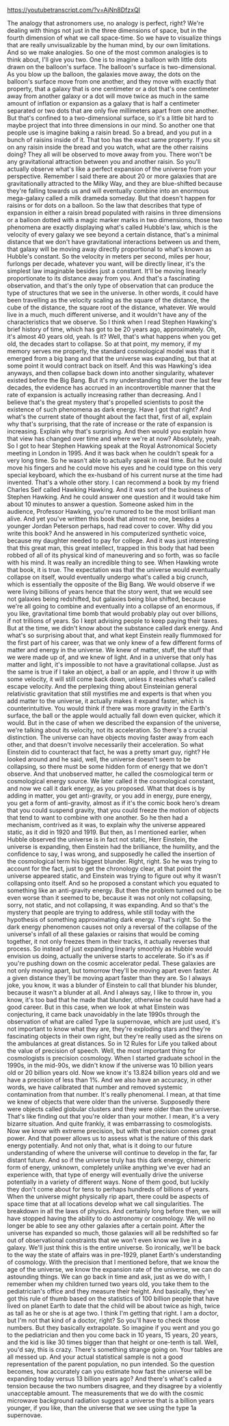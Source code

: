 https://youtubetranscript.com/?v=AjNn8DfzxQI

 The analogy that astronomers use, no analogy is perfect, right? We're dealing with things not just in the three dimensions of space, but in the fourth dimension of what we call space-time. So we have to visualize things that are really unvisualizable by the human mind, by our own limitations. And so we make analogies. So one of the most common analogies is to think about, I'll give you two. One is to imagine a balloon with little dots drawn on the balloon's surface. The balloon's surface is two-dimensional. As you blow up the balloon, the galaxies move away, the dots on the balloon's surface move from one another, and they move with exactly that property, that a galaxy that is one centimeter or a dot that's one centimeter away from another galaxy or a dot will move twice as much in the same amount of inflation or expansion as a galaxy that is half a centimeter separated or two dots that are only five millimeters apart from one another. But that's confined to a two-dimensional surface, so it's a little bit hard to maybe project that into three dimensions in our mind. So another one that people use is imagine baking a raisin bread. So a bread, and you put in a bunch of raisins inside of it. That too has the exact same property. If you sit on any raisin inside the bread and you watch, what are the other raisins doing? They all will be observed to move away from you. There won't be any gravitational attraction between you and another raisin. So you'll actually observe what's like a perfect expansion of the universe from your perspective. Remember I said there are about 20 or more galaxies that are gravitationally attracted to the Milky Way, and they are blue-shifted because they're falling towards us and will eventually combine into an enormous mega-galaxy called a milk drameda someday. But that doesn't happen for raisins or for dots on a balloon. So the law that describes that type of expansion in either a raisin bread populated with raisins in three dimensions or a balloon dotted with a magic marker marks in two dimensions, those two phenomena are exactly displaying what's called Hubble's law, which is the velocity of every galaxy we see beyond a certain distance, that's a minimal distance that we don't have gravitational interactions between us and them, that galaxy will be moving away directly proportional to what's known as Hubble's constant. So the velocity in meters per second, miles per hour, furlongs per decade, whatever you want, will be directly linear, it's the simplest law imaginable besides just a constant. It'll be moving linearly proportionate to its distance away from you. And that's a fascinating observation, and that's the only type of observation that can produce the type of structures that we see in the universe. In other words, it could have been travelling as the velocity scaling as the square of the distance, the cube of the distance, the square root of the distance, whatever. We would live in a much, much different universe, and it wouldn't have any of the characteristics that we observe. So I think when I read Stephen Hawking's brief history of time, which has got to be 20 years ago, approximately. Oh, it's almost 40 years old, yeah. Is it? Well, that's what happens when you get old, the decades start to collapse. So at that point, my memory, if my memory serves me properly, the standard cosmological model was that it emerged from a big bang and that the universe was expanding, but that at some point it would contract back on itself. And this was Hawking's idea anyways, and then collapse back down into another singularity, whatever existed before the Big Bang. But it's my understanding that over the last few decades, the evidence has accrued in an incontrovertible manner that the rate of expansion is actually increasing rather than decreasing. And I believe that's the great mystery that's propelled scientists to posit the existence of such phenomena as dark energy. Have I got that right? And what's the current state of thought about the fact that, first of all, explain why that's surprising, that the rate of increase or the rate of expansion is increasing. Explain why that's surprising. And then would you explain how that view has changed over time and where we're at now? Absolutely, yeah. So I got to hear Stephen Hawking speak at the Royal Astronomical Society meeting in London in 1995. And it was back when he couldn't speak for a very long time. So he wasn't able to actually speak in real time. But he could move his fingers and he could move his eyes and he could type on this very special keyboard, which the ex-husband of his current nurse at the time had invented. That's a whole other story. I can recommend a book by my friend Charles Seif called Hawking Hawking. And it was sort of the business of Stephen Hawking. And he could answer one question and it would take him about 10 minutes to answer a question. Someone asked him in the audience, Professor Hawking, you're rumored to be the most brilliant man alive. And yet you've written this book that almost no one, besides a younger Jordan Peterson perhaps, had read cover to cover. Why did you write this book? And he answered in his computerized synthetic voice, because my daughter needed to pay for college. And it was just interesting that this great man, this great intellect, trapped in this body that had been robbed of all of its physical kind of maneuvering and so forth, was so facile with his mind. It was really an incredible thing to see. When Hawking wrote that book, it is true. The expectation was that the universe would eventually collapse on itself, would eventually undergo what's called a big crunch, which is essentially the opposite of the Big Bang. We would observe if we were living billions of years hence that the story went, that we would see not galaxies being redshifted, but galaxies being blue shifted, because we're all going to combine and eventually into a collapse of an enormous, if you like, gravitational time bomb that would probably play out over billions, if not trillions of years. So I kept advising people to keep paying their taxes. But at the time, we didn't know about the substance called dark energy. And what's so surprising about that, and what kept Einstein really flummoxed for the first part of his career, was that we only knew of a few different forms of matter and energy in the universe. We knew of matter, stuff, the stuff that we were made up of, and we knew of light. And in a universe that only has matter and light, it's impossible to not have a gravitational collapse. Just as the same is true if I take an object, a ball or an apple, and I throw it up with some velocity, it will still come back down, unless it reaches what's called escape velocity. And the perplexing thing about Einsteinian general relativistic gravitation that still mystifies me and experts is that when you add matter to the universe, it actually makes it expand faster, which is counterintuitive. You would think if there was more gravity in the Earth's surface, the ball or the apple would actually fall down even quicker, which it would. But in the case of when we described the expansion of the universe, we're talking about its velocity, not its acceleration. So there's a crucial distinction. The universe can have objects moving faster away from each other, and that doesn't involve necessarily their acceleration. So what Einstein did to counteract that fact, he was a pretty smart guy, right? He looked around and he said, well, the universe doesn't seem to be collapsing, so there must be some hidden form of energy that we don't observe. And that unobserved matter, he called the cosmological term or cosmological energy source. We later called it the cosmological constant, and now we call it dark energy, as you proposed. What that does is by adding in matter, you get anti-gravity, or you add in energy, pure energy, you get a form of anti-gravity, almost as if it's the comic book hero's dream that you could suspend gravity, that you could freeze the motion of objects that tend to want to combine with one another. So he then had a mechanism, contrived as it was, to explain why the universe appeared static, as it did in 1920 and 1919. But then, as I mentioned earlier, when Hubble observed the universe is in fact not static, Herr Einstein, the universe is expanding, then Einstein had the brilliance, the humility, and the confidence to say, I was wrong, and supposedly he called the insertion of the cosmological term his biggest blunder. Right, right. So he was trying to account for the fact, just to get the chronology clear, at that point the universe appeared static, and Einstein was trying to figure out why it wasn't collapsing onto itself. And so he proposed a constant which you equated to something like an anti-gravity energy. But then the problem turned out to be even worse than it seemed to be, because it was not only not collapsing, sorry, not static, and not collapsing, it was expanding. And so that's the mystery that people are trying to address, while still today with the hypothesis of something approximating dark energy. That's right. So the dark energy phenomenon causes not only a reversal of the collapse of the universe's infall of all these galaxies or raisins that would be coming together, it not only freezes them in their tracks, it actually reverses that process. So instead of just expanding linearly smoothly as Hubble would envision us doing, actually the universe starts to accelerate. So it's as if you're pushing down on the cosmic accelerator pedal. These galaxies are not only moving apart, but tomorrow they'll be moving apart even faster. At a given distance they'll be moving apart faster than they are. So I always joke, you know, it was a blunder of Einstein to call that blunder his blunder, because it wasn't a blunder at all. And I always say, I like to throw in, you know, it's too bad that he made that blunder, otherwise he could have had a good career. But in this case, when we look at what Einstein was conjecturing, it came back unavoidably in the late 1990s through the observation of what are called Type Ia supernovae, which are just used, it's not important to know what they are, they're exploding stars and they're fascinating objects in their own right, but they're really used as the sirens on the ambulances at great distances. So in 12 Rules for Life you talked about the value of precision of speech. Well, the most important thing for cosmologists is precision cosmology. When I started graduate school in the 1990s, in the mid-90s, we didn't know if the universe was 10 billion years old or 20 billion years old. Now we know it's 13.824 billion years old and we have a precision of less than 1%. And we also have an accuracy, in other words, we have calibrated that number and removed systemic contamination from that number. It's really phenomenal. I mean, at that time we knew of objects that were older than the universe. Supposedly there were objects called globular clusters and they were older than the universe. That's like finding out that you're older than your mother. I mean, it's a very bizarre situation. And quite frankly, it was embarrassing to cosmologists. Now we know with extreme precision, but with that precision comes great power. And that power allows us to assess what is the nature of this dark energy potentially. And not only that, what is it doing to our future understanding of where the universe will continue to develop in the far, far distant future. And so if the universe truly has this dark energy, chimeric form of energy, unknown, completely unlike anything we've ever had an experience with, that type of energy will eventually drive the universe potentially in a variety of different ways. None of them good, but luckily they don't come about for tens to perhaps hundreds of billions of years. When the universe might physically rip apart, there could be aspects of space time that at all locations develop what we call singularities. The breakdown in all the laws of physics. And certainly long before then, we will have stopped having the ability to do astronomy or cosmology. We will no longer be able to see any other galaxies after a certain point. After the universe has expanded so much, those galaxies will all be redshifted so far out of observational constraints that we won't even know we live in a galaxy. We'll just think this is the entire universe. So ironically, we'll be back to the way the state of affairs was in pre-1929, planet Earth's understanding of cosmology. With the precision that I mentioned before, that we know the age of the universe, we know the expansion rate of the universe, we can do astounding things. We can go back in time and ask, just as we do with, I remember when my children turned two years old, you take them to the pediatrician's office and they measure their height. And basically, they've got this rule of thumb based on the statistics of 100 billion people that have lived on planet Earth to date that the child will be about twice as high, twice as tall as he or she is at age two. I think I'm getting that right. I am a doctor, but I'm not that kind of a doctor, right? So you'll have to check those numbers. But they basically extrapolate. So imagine if you went and you go to the pediatrician and then you come back in 10 years, 15 years, 20 years, and the kid is like 30 times bigger than that height or one-tenth is tall. Well, you'd say, this is crazy. There's something strange going on. Your tables are all messed up. And your actual statistical sample is not a good representation of the parent population, no pun intended. So the question becomes, how accurately can you estimate how fast the universe will be expanding today versus 13 billion years ago? And there's what's called a tension because the two numbers disagree, and they disagree by a violently unacceptable amount. The measurements that we do with the cosmic microwave background radiation suggest a universe that is a billion years younger, if you like, than the universe that we see using the type 1a supernovae.